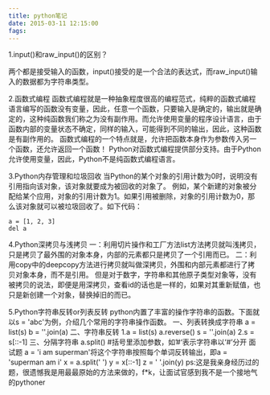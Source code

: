 ```yaml
---
title: python笔记
date: 2015-03-11 12:15:00
fags: 
---
```

<!--markdown-->1.input()和raw_input()的区别？
两个都是接受输入的函数，input()接受的是一个合法的表达式，而raw_input()输入的数据都为字符串类型。

2.函数式编程
函数式编程就是一种抽象程度很高的编程范式，纯粹的函数式编程语言编写的函数没有变量，因此，任意一个函数，只要输入是确定的，输出就是确定的，这种纯函数我们称之为没有副作用。而允许使用变量的程序设计语言，由于函数内部的变量状态不确定，同样的输入，可能得到不同的输出，因此，这种函数是有副作用的。
函数式编程的一个特点就是，允许把函数本身作为参数传入另一个函数，还允许返回一个函数！
Python对函数式编程提供部分支持。由于Python允许使用变量，因此，Python不是纯函数式编程语言。

3.Python内存管理和垃圾回收
当Python的某个对象的引用计数为0时，说明没有引用指向该对象，该对象就要成为被回收的对象了。
例如，某个新建的对象被分配给某个应用，对象的引用计数为1。如果引用被删除，对象的引用计数为0，那么该对象就可以被垃圾回收了。如下代码：

    a = [1, 2, 3]
    del a

4.Python深拷贝与浅拷贝
一：利用切片操作和工厂方法list方法拷贝就叫浅拷贝，只是拷贝了最外围的对象本身，内部的元素都只是拷贝了一个引用而已。
二：利用copy中的deepcopy方法进行拷贝就叫做深拷贝，外围和内部元素都进行了拷贝对象本身，而不是引用。
    但是对于数字，字符串和其他原子类型对象等，没有被拷贝的说法，即便是用深拷贝，查看id的话也是一样的，如果对其重新赋值，也只是新创建一个对象，替换掉旧的而已。

5.Python字符串反转or列表反转
python内置了丰富的操作字符串的函数。下面就以s = 'abc'为例，介绍几个常用的字符串操作函数。
一、列表转换成字符串
a = list(s) b = ''.join(a)
二、字符串反转
1.a = list(s) a.reverse() s = ''.join(a) 
2.s = s[::-1]
三、分隔字符串
a.split() #括号里添加参数，如’#‘表示字符串以‘#’分开
面试题
a = 'i am superman'将这个字符串按照每个单词反转输出，即a = 'superman am i'
x = a.split(' ')
y = x[::-1]
z = ' '.join(y) 
ps:这是我亲身经历过的题，很遗憾我是用最最原始的方法来做的，f*k，让面试官感到我不是一个接地气的pythoner

